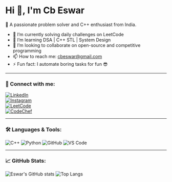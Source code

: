 # Hi 👋, I'm Cb Eswar

🚀 A passionate problem solver and C++ enthusiast from India.

- 🔭 I’m currently solving daily challenges on LeetCode  
- 🌱 I’m learning DSA | C++ STL | System Design  
- 👯 I’m looking to collaborate on open-source and competitive programming  
- 📫 How to reach me: [cbeswar@gmail.com](mailto:cbeswar@gmail.com)  
- ⚡ Fun fact: I automate boring tasks for fun 😎  

---

### 🔗 Connect with me:
[![LinkedIn](https://img.shields.io/badge/-LinkedIn-blue?logo=linkedin&logoColor=white)](https://www.linkedin.com/in/eswar-chandra-re)  
[![Instagram](https://img.shields.io/badge/-Instagram-C13584?logo=instagram&logoColor=white)](https://www.instagram.com/c_b_eswar_07)  
[![LeetCode](https://img.shields.io/badge/-LeetCode-FFA116?logo=leetcode&logoColor=black)](https://leetcode.com/u/cbeswar)  
[![CodeChef](https://img.shields.io/badge/-CodeChef-5B4638?logo=codechef&logoColor=white)](https://www.codechef.com/users/cbeswar)

---

### 🛠️ Languages & Tools:
![C++](https://img.shields.io/badge/C++-00599C?style=flat&logo=cplusplus&logoColor=white)
![Python](https://img.shields.io/badge/Python-3776AB?style=flat&logo=python&logoColor=white)
![GitHub](https://img.shields.io/badge/GitHub-181717?style=flat&logo=github&logoColor=white)
![VS Code](https://img.shields.io/badge/VSCode-007ACC?style=flat&logo=visual-studio-code&logoColor=white)

---

### 📈 GitHub Stats:
![Eswar's GitHub stats](https://github-readme-stats.vercel.app/api?username=cbeswar&show_icons=true&theme=radical)
![Top Langs](https://github-readme-stats.vercel.app/api/top-langs/?username=cbeswar&layout=compact&theme=radical)
